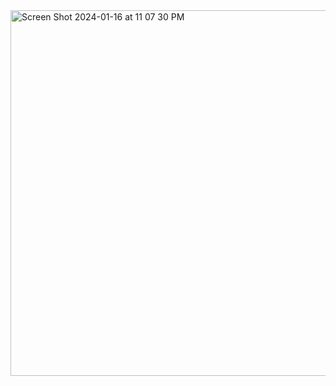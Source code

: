 
<img width="585" alt="Screen Shot 2024-01-16 at 11 07 30 PM" src="https://github.com/xyinnnn/pet-activity-monitor/assets/144630873/3911bc6f-f3d6-495a-a26d-b51e071f485a">
